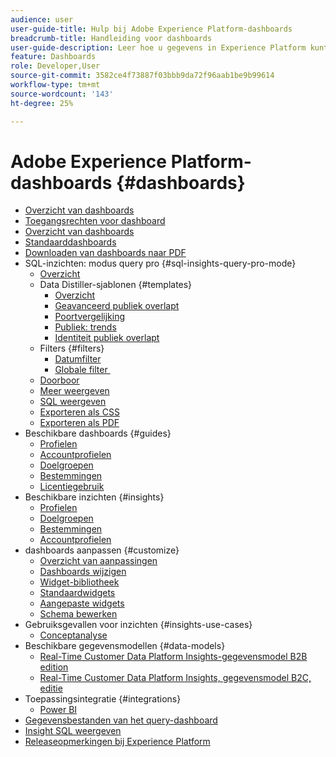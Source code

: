 ```yaml
---
audience: user
user-guide-title: Hulp bij Adobe Experience Platform-dashboards
breadcrumb-title: Handleiding voor dashboards
user-guide-description: Leer hoe u gegevens in Experience Platform kunt visualiseren via aanpasbare dashboards.
feature: Dashboards
role: Developer,User
source-git-commit: 3582ce4f73887f03bbb9da72f96aab1be9b99614
workflow-type: tm+mt
source-wordcount: '143'
ht-degree: 25%

---
```



# Adobe Experience Platform-dashboards {#dashboards}

* [Overzicht van dashboards](home.md)
* [Toegangsrechten voor dashboard](permissions.md)
* [Overzicht van dashboards](inventory.md)
* [Standaarddashboards](standard-dashboards.md)
* [Downloaden van dashboards naar PDF](download.md)
* SQL-inzichten: modus query pro {#sql-insights-query-pro-mode}
   * [Overzicht](sql-insights-query-pro-mode/overview.md)
   * Data Distiller-sjablonen {#templates}
      * [Overzicht](sql-insights-query-pro-mode/templates/overview.md)
      * [Geavanceerd publiek overlapt](sql-insights-query-pro-mode/templates/overlaps.md)
      * [Poortvergelijking](sql-insights-query-pro-mode/templates/comparison.md)
      * [Publiek: trends](sql-insights-query-pro-mode/templates/trends.md)
      * [Identiteit publiek overlapt](sql-insights-query-pro-mode/templates/identity-overlaps.md)
   * Filters {#filters}
      * [Datumfilter](sql-insights-query-pro-mode/filters/date-filter.md)
      * [&#x200B; Globale filter &#x200B;](sql-insights-query-pro-mode/filters/global-filter.md)
   * [Doorboor](sql-insights-query-pro-mode/drill-through.md)
   * [Meer weergeven](sql-insights-query-pro-mode/view-more.md)
   * [SQL weergeven](sql-insights-query-pro-mode/view-sql.md)
   * [Exporteren als CSS](sql-insights-query-pro-mode/download-csv.md)
   * [Exporteren als PDF](sql-insights-query-pro-mode/export-pdf.md)
* Beschikbare dashboards {#guides}
   * [Profielen](guides/profiles.md)
   * [Accountprofielen](guides/account-profiles.md)
   * [Doelgroepen](guides/audiences.md)
   * [Bestemmingen](guides/destinations.md)
   * [Licentiegebruik](guides/license-usage.md)
* Beschikbare inzichten {#insights}
   * [Profielen](insights/profiles.md)
   * [Doelgroepen](insights/audiences.md)
   * [Bestemmingen](insights/destinations.md)
   * [Accountprofielen](insights/account-profiles.md)
* dashboards aanpassen {#customize}
   * [Overzicht van aanpassingen](customize/overview.md)
   * [Dashboards wijzigen](customize/modify.md)
   * [Widget-bibliotheek](customize/widget-library.md)
   * [Standaardwidgets](customize/standard-widgets.md)
   * [Aangepaste widgets](customize/custom-widgets.md)
   * [Schema bewerken](customize/edit-schema.md)
* Gebruiksgevallen voor inzichten {#insights-use-cases}
   * [Conceptanalyse](insights-use-cases/consent-analysis.md)
* Beschikbare gegevensmodellen {#data-models}
   * [Real-Time Customer Data Platform Insights-gegevensmodel B2B edition](data-models/cdp-insights-data-model-b2b.md)
   * [Real-Time Customer Data Platform Insights, gegevensmodel B2C, editie](data-models/cdp-insights-data-model-b2c.md)
* Toepassingsintegratie {#integrations}
   * [Power BI](integrations/power-bi.md)
* [Gegevensbestanden van het query-dashboard](query.md)
* [Insight SQL weergeven](view-sql.md)
* [Releaseopmerkingen bij Experience Platform](https://experienceleague.adobe.com/nl/docs/experience-platform/release-notes/latest)